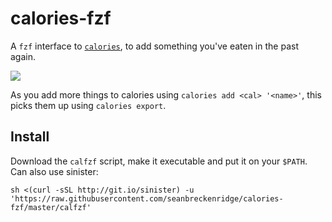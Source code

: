 # calories-fzf

A `fzf` interface to [`calories`](https://github.com/zupzup/calories), to add something you've eaten in the past again.

![](https://raw.githubusercontent.com/seanbreckenridge/calories-fzf/master/demo.gif)

As you add more things to calories using `calories add <cal> '<name>'`, this picks them up using `calories export`.

## Install

Download the `calfzf` script, make it executable and put it on your `$PATH`. Can also use sinister:

`sh <(curl -sSL http://git.io/sinister) -u 'https://raw.githubusercontent.com/seanbreckenridge/calories-fzf/master/calfzf'`
